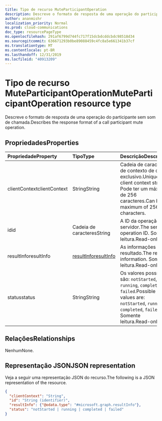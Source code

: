 ```yaml
---
title: Tipo de recurso MuteParticipantOperation
description: Descreve o formato de resposta de uma operação do participante sem som de chamada.
author: ananmishr
localization_priority: Normal
ms.prod: cloud-communications
doc_type: resourcePageType
ms.openlocfilehash: 291af6799d744fc717f15dcbdcddcbdc98518d34
ms.sourcegitcommit: 636671293b0be89088459c4fc8a5e661341b37cf
ms.translationtype: MT
ms.contentlocale: pt-BR
ms.lasthandoff: 12/31/2019
ms.locfileid: "40913209"
---
```

# <a name="muteparticipantoperation-resource-type"></a><span data-ttu-id="8eb3c-103">Tipo de recurso MuteParticipantOperation</span><span class="sxs-lookup"><span data-stu-id="8eb3c-103">MuteParticipantOperation resource type</span></span>

<span data-ttu-id="8eb3c-104">Descreve o formato de resposta de uma operação do participante sem som de chamada.</span><span class="sxs-lookup"><span data-stu-id="8eb3c-104">Describes the response format of a call participant mute operation.</span></span>

## <a name="properties"></a><span data-ttu-id="8eb3c-105">Propriedades</span><span class="sxs-lookup"><span data-stu-id="8eb3c-105">Properties</span></span>

| <span data-ttu-id="8eb3c-106">Propriedade</span><span class="sxs-lookup"><span data-stu-id="8eb3c-106">Property</span></span>                       | <span data-ttu-id="8eb3c-107">Tipo</span><span class="sxs-lookup"><span data-stu-id="8eb3c-107">Type</span></span>                        | <span data-ttu-id="8eb3c-108">Descrição</span><span class="sxs-lookup"><span data-stu-id="8eb3c-108">Description</span></span>                                                                                                                                       |
| :----------------------------- | :---------------------------| :-------------------------------------------------------------------------------------------------------------------------------------------------|
| <span data-ttu-id="8eb3c-109">clientContext</span><span class="sxs-lookup"><span data-stu-id="8eb3c-109">clientContext</span></span>                  | <span data-ttu-id="8eb3c-110">String</span><span class="sxs-lookup"><span data-stu-id="8eb3c-110">String</span></span>                      | <span data-ttu-id="8eb3c-111">Cadeia de caracteres de contexto de cliente exclusivo.</span><span class="sxs-lookup"><span data-stu-id="8eb3c-111">Unique client context string.</span></span> <span data-ttu-id="8eb3c-112">Pode ter um máximo de 256 caracteres.</span><span class="sxs-lookup"><span data-stu-id="8eb3c-112">Can have a maximum of 256 characters.</span></span>                                                                               |
| <span data-ttu-id="8eb3c-113">id</span><span class="sxs-lookup"><span data-stu-id="8eb3c-113">id</span></span>                             | <span data-ttu-id="8eb3c-114">Cadeia de caracteres</span><span class="sxs-lookup"><span data-stu-id="8eb3c-114">String</span></span>                      | <span data-ttu-id="8eb3c-115">A ID da operação do servidor.</span><span class="sxs-lookup"><span data-stu-id="8eb3c-115">The server operation ID.</span></span> <span data-ttu-id="8eb3c-116">Somente leitura.</span><span class="sxs-lookup"><span data-stu-id="8eb3c-116">Read-only.</span></span>                                                                                            |
| <span data-ttu-id="8eb3c-117">resultInfo</span><span class="sxs-lookup"><span data-stu-id="8eb3c-117">resultInfo</span></span>                     | [<span data-ttu-id="8eb3c-118">resultInfo</span><span class="sxs-lookup"><span data-stu-id="8eb3c-118">resultInfo</span></span>](resultinfo.md) | <span data-ttu-id="8eb3c-119">As informações de resultado.</span><span class="sxs-lookup"><span data-stu-id="8eb3c-119">The result information.</span></span>  <span data-ttu-id="8eb3c-120">Somente leitura.</span><span class="sxs-lookup"><span data-stu-id="8eb3c-120">Read-only.</span></span>                                                                                            |
| <span data-ttu-id="8eb3c-121">status</span><span class="sxs-lookup"><span data-stu-id="8eb3c-121">status</span></span>                         | <span data-ttu-id="8eb3c-122">String</span><span class="sxs-lookup"><span data-stu-id="8eb3c-122">String</span></span>                      | <span data-ttu-id="8eb3c-123">Os valores possíveis são: `notStarted`, `running`, `completed`, `failed`.</span><span class="sxs-lookup"><span data-stu-id="8eb3c-123">Possible values are: `notStarted`, `running`, `completed`, `failed`.</span></span> <span data-ttu-id="8eb3c-124">Somente leitura.</span><span class="sxs-lookup"><span data-stu-id="8eb3c-124">Read-only.</span></span>                                                 |

## <a name="relationships"></a><span data-ttu-id="8eb3c-125">Relações</span><span class="sxs-lookup"><span data-stu-id="8eb3c-125">Relationships</span></span>
<span data-ttu-id="8eb3c-126">Nenhum</span><span class="sxs-lookup"><span data-stu-id="8eb3c-126">None.</span></span>

## <a name="json-representation"></a><span data-ttu-id="8eb3c-127">Representação JSON</span><span class="sxs-lookup"><span data-stu-id="8eb3c-127">JSON representation</span></span>

<span data-ttu-id="8eb3c-128">Veja a seguir uma representação JSON do recurso.</span><span class="sxs-lookup"><span data-stu-id="8eb3c-128">The following is a JSON representation of the resource.</span></span>

<!-- {
  "blockType": "resource",
  "optionalProperties": [

  ],
  "@odata.type": "microsoft.graph.muteParticipantOperation"
}-->
```json
{
  "clientContext": "String",
  "id": "String (identifier)",
  "resultInfo": {"@odata.type": "#microsoft.graph.resultInfo"},
  "status": "notStarted | running | completed | failed"
}
```

<!-- uuid: 8fcb5dbc-d5aa-4681-8e31-b001d5168d79
2015-10-25 14:57:30 UTC -->
<!-- {
  "type": "#page.annotation",
  "description": "muteParticipantOperation resource",
  "keywords": "",
  "section": "documentation",
  "tocPath": ""
}-->
